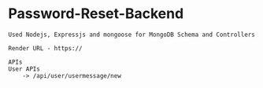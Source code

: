 # Password-Reset-Backend
    Used Nodejs, Expressjs and mongoose for MongoDB Schema and Controllers

    Render URL - https://

    APIs
    User APIs
        -> /api/user/usermessage/new